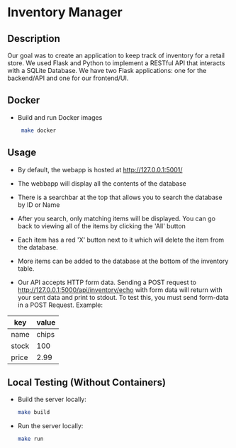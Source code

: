 # Inventory Manager

Description
-----------
 
Our goal was to create an application to keep track of inventory for a retail store. We used Flask and Python to implement a RESTful API that interacts with a SQLite Database. We have two Flask applications: one for the backend/API and one for our frontend/UI. 

Docker 
------

 * Build and run Docker images
   ```bash
    make docker
   ```
   
Usage
------------
* By default, the webapp is hosted at http://127.0.0.1:5001/
* The webbapp will display all the contents of the database
* There is a searchbar at the top that allows you to search the database by ID or Name
* After you search, only matching items will be displayed. You can go back to viewing all of the items by clicking the 'All' button
* Each item has a red 'X' button next to it which will delete the item from the database.
* More items can be added to the database at the bottom of the inventory table.

* Our API accepts HTTP form data. Sending a POST request to http://127.0.0.1:5000/api/inventory/echo with form data will return with your sent data and print to stdout. To test this, you must send form-data in a POST Request. Example:

| key | value |
|---|---|
| name | chips |
| stock | 100 |
| price | 2.99 |
  

Local Testing (Without Containers)
-------------

 *  Build the server locally:
    ```bash
    make build
    ```

 *  Run the server locally:
    ```bash
    make run
  
